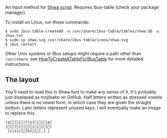An input method for [Shwa script](http://shwa.org/). Requires ibus-table (check your package manager).

To install on Linux, run these commands:

    $ sudo ibus-table-createdb -n /usr/share/ibus-table/tables/shwa.db -s shwa.txt
    $ sudo cp shwa.svg /usr/share/ibus-table/icons/shwa.svg
    $ ibus restart

Other Unix systems or IBus setups might require a path other than `/usr/share`; see [HowToCreateATableForIBusTable](https://code.google.com/p/ibus/wiki/HowToCreateATableForIBusTable) for more detailed instructions.

The layout
----------
You'll need to read this in Shwa font to make any sense of it. It's probably just displayed as mojibake on GitHub. Half letters written as stressed vowels unless there is no vowel form, in which case they are given the straight bottom. Latin letters represent unused keys. I will eventually make an image to replace this.

    |q||||t|y||||p|
    |||||||||||
     |z|x|c||b|||,|.|
